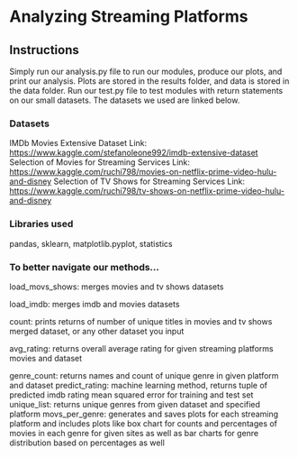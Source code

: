 # Analyzing Streaming Platforms

## Instructions
Simply run our analysis.py file to run our modules, produce our plots, and print our analysis. Plots are stored in the results folder, and data is stored in the data folder. Run our test.py file to test modules with return statements on our small datasets. 
The datasets we used are linked below.
### Datasets
IMDb Movies Extensive Dataset
Link: https://www.kaggle.com/stefanoleone992/imdb-extensive-dataset
Selection of Movies for Streaming Services
Link: https://www.kaggle.com/ruchi798/movies-on-netflix-prime-video-hulu-and-disney
Selection of TV Shows for Streaming Services
Link: https://www.kaggle.com/ruchi798/tv-shows-on-netflix-prime-video-hulu-and-disney

### Libraries used
pandas, sklearn, matplotlib.pyplot, statistics

### To better navigate our methods...
load_movs_shows: merges movies and tv shows datasets

load_imdb: merges imdb and movies datasets

count: prints returns of number of unique titles in movies and tv shows merged dataset, or any other dataset you input

avg_rating: returns overall average rating for given streaming platforms movies and dataset

genre_count: returns names and count of unique genre in given platform and dataset
predict_rating: machine learning method, returns tuple of predicted imdb rating mean squared error for training and test set
unique_list: returns unique genres from given dataset and specified platform
movs_per_genre: generates and saves plots for each streaming platform and includes plots like box chart for counts and percentages of movies in each genre for given sites as well as bar charts for genre distribution based on percentages as well